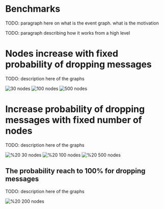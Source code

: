 # Benchmarks

TODO: paragraph here on what is the event graph. what is the motivation

TODO: paragraph describing how it works from a high level

# Nodes increase with fixed probability of dropping messages  

TODO: description here of the graphs

![30 nodes](./f_ni_1.png)
![100 nodes](./f_ni_2.png)
![500 nodes](./f_ni_3.png)

# Increase probability of dropping messages with fixed number of nodes 

TODO: description here of the graphs

![%20 30 nodes](./f_pi_1.png)
![%20 100 nodes](./f_pi_2.png)
![%20 500 nodes](./f_pi_3.png)

## The probability reach to 100% for  dropping messages 

TODO: description here of the graphs

![%20 200 nodes](./f_pi_4.png)

